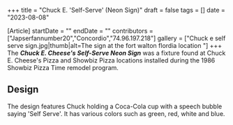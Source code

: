 +++
title = "Chuck E. 'Self-Serve' (Neon Sign)"
draft = false
tags = []
date = "2023-08-08"

[Article]
startDate = ""
endDate = ""
contributors = ["Japserfannumber20","Concordio","74.96.197.218"]
gallery = ["Chuck e self serve sign.jpg|thumb|alt=The sign at the fort walton flordia location "]
+++
The <b><i>Chuck E. Cheese's Self-Serve Neon Sign</b></i> was a fixture found at Chuck E. Cheese's Pizza and Showbiz Pizza locations installed during the 1986 Showbiz Pizza Time remodel program.

<h2> Design </h2>
The design features Chuck holding a Coca-Cola cup with a speech bubble saying 'Self Serve'. It has various colors such as green, red, white and blue.


